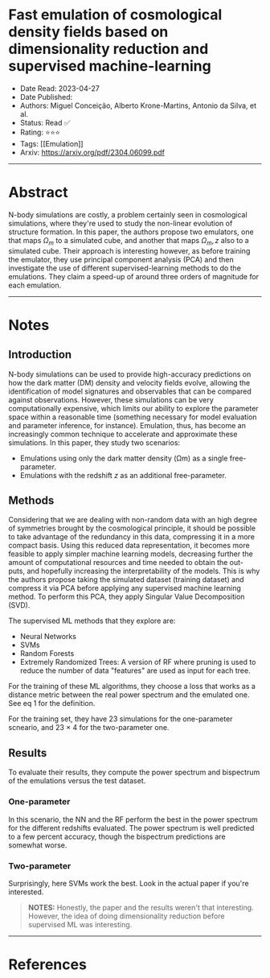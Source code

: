 # Fast emulation of cosmological density fields based on dimensionality reduction and supervised machine-learning

- Date Read: 2023-04-27
- Date Published:
- Authors: Miguel Conceição, Alberto Krone-Martins, Antonio da Silva, et al.
- Status: Read ✅
- Rating: ⭐️⭐️⭐️
- Tags: [[Emulation]]
- Arxiv: https://arxiv.org/pdf/2304.06099.pdf

---
# Abstract
N-body simulations are costly, a problem certainly seen in cosmological simulations, where they're used to study the non-linear evolution of structure formation. In this paper, the authors propose two emulators, one that maps $\Omega_m$ to a simulated cube, and another that maps $\Omega_m, z$ also to a simulated cube. Their approach is interesting however, as before training the emulator, they use principal component analysis (PCA) and then investigate the use of different supervised-learning methods to do the emulations. They claim a speed-up of around three orders of magnitude for each emulation.

---
# Notes
## Introduction
N-body simulations can be used to provide high-accuracy predictions on how the dark matter (DM) density and velocity fields evolve, allowing the identification of model signatures and observables that can be compared against observations. However, these simulations can be very computationally expensive, which limits our ability to explore the parameter space within a reasonable time (something necessary for model evaluation and parameter inference, for instance). Emulation, thus, has become an increasingly common technique to accelerate and approximate these simulations. In this paper, they study two scenarios:

- Emulations using only the dark matter density (Ωm) as a single free-parameter. 
- Emulations with the redshift $z$ as an additional free-parameter.

## Methods
Considering that we are dealing with non-random data with an high degree of symmetries brought by the cosmological principle, it should be possible to take advantage of the redundancy in this data, compressing it in a more compact basis. Using this reduced data representation, it becomes more feasible to apply simpler machine learning models, decreasing further the amount of computational resources and time needed to obtain the out- puts, and hopefully increasing the interpretability of the models. This is why the authors propose taking the simulated dataset (training dataset) and compress it via PCA before applying any supervised machine learning method. To perform this PCA, they apply Singular Value Decomposition (SVD).

The supervised ML methods that they explore are:

- Neural Networks
- SVMs
- Random Forests
- Extremely Randomized Trees: A version of RF where pruning is used to reduce the number of data "features" are used as input for each tree.

For the training of these ML algorithms, they choose a loss that works as a distance metric between the real power spectrum and the emulated one. See eq 1 for the definition.

For the training set, they have 23 simulations for the one-parameter scneario, and 23 $\times$ 4 for the two-parameter one.

## Results
To evaluate their results, they compute the power spectrum and bispectrum of the emulations versus the test dataset. 

### One-parameter
In this scenario, the NN and the RF perform the best in the power spectrum for the different redshifts evaluated. The power spectrum is well predicted to a few percent accuracy, though the bispectrum predictions are somewhat worse.

### Two-parameter
Surprisingly, here SVMs work the best. Look in the actual paper if you're interested.


> **NOTES:** Honestly, the paper and the results weren't that interesting. However, the idea of doing dimensionality reduction before supervised ML was interesting.

---
# References